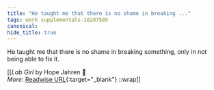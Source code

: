 ```yaml
---
title: "He taught me that there is no shame in breaking ..."
tags: work supplementals-10287585
canonical: 
hide_title: true
---
```


He taught me that there is no shame in breaking something, only in not being able to fix it.


[[<cite>_Lab Girl_</cite> by Hope Jahren 📕<br>
_More_: [Readwise URL](https://readwise.io/open/209716645){:target="_blank"}
::wrap]]
